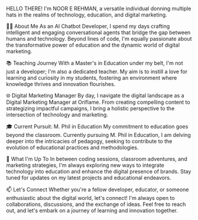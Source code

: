  HELLO THERE! I'm NOOR E REHMAN, a versatile individual donning multiple hats in the realms of technology, education, and digital marketing.

👨‍💻 About Me
As an AI Chatbot Developer, I spend my days crafting intelligent and engaging conversational agents that bridge the gap between humans and technology. Beyond lines of code, I'm equally passionate about the transformative power of education and the dynamic world of digital marketing.

📚 Teaching Journey
With a Master's in Education under my belt, I'm not just a developer; I'm also a dedicated teacher. My aim is to instill a love for learning and curiosity in my students, fostering an environment where knowledge thrives and innovation flourishes.

🌐 Digital Marketing Manager
By day, I navigate the digital landscape as a Digital Marketing Manager at Oriflame. From creating compelling content to strategizing impactful campaigns, I bring a holistic perspective to the intersection of technology and marketing.

🎓 Current Pursuit: M. Phil in Education
My commitment to education goes beyond the classroom. Currently pursuing M. Phil in Education, I am delving deeper into the intricacies of pedagogy, seeking to contribute to the evolution of educational practices and methodologies.

🚀 What I'm Up To
In between coding sessions, classroom adventures, and marketing strategies, I'm always exploring new ways to integrate technology into education and enhance the digital presence of brands. Stay tuned for updates on my latest projects and educational endeavors.

📫 Let's Connect
Whether you're a fellow developer, educator, or someone enthusiastic about the digital world, let's connect! I'm always open to collaborations, discussions, and the exchange of ideas. Feel free to reach out, and let's embark on a journey of learning and innovation together.
